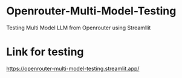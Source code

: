 # Openrouter-Multi-Model-Testing
Testing Multi Model LLM from Openrouter using Streamllit

# Link for testing

https://openrouter-multi-model-testing.streamlit.app/
